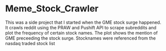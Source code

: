 ﻿# Meme_Stock_Crawler
This was a side project that I started when the GME stock surge happened. It crawls reddit using the PRAW and Pushift API to scrape subreddits and plot the frequency of certain stock names. The plot shows the mention of GME preceeding the stock surge. Stocknames were referenced from the nasdaq traded stock list
